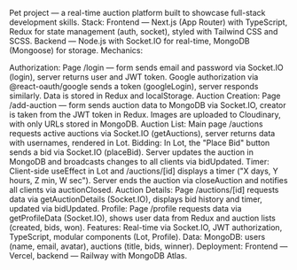 Pet project — a real-time auction platform built to showcase full-stack development skills. Stack: Frontend — Next.js (App Router) with TypeScript, Redux for state management (auth, socket), styled with Tailwind CSS and SCSS. Backend — Node.js with Socket.IO for real-time, MongoDB (Mongoose) for storage. Mechanics:

Authorization: Page /login — form sends email and password via Socket.IO (login), server returns user and JWT token. Google authorization via @react-oauth/google sends a token (googleLogin), server responds similarly. Data is stored in Redux and localStorage.
Auction Creation: Page /add-auction — form sends auction data to MongoDB via Socket.IO, creator is taken from the JWT token in Redux. Images are uploaded to Cloudinary, with only URLs stored in MongoDB.
Auction List: Main page /auctions requests active auctions via Socket.IO (getAuctions), server returns data with usernames, rendered in Lot.
Bidding: In Lot, the "Place Bid" button sends a bid via Socket.IO (placeBid). Server updates the auction in MongoDB and broadcasts changes to all clients via bidUpdated.
Timer: Client-side useEffect in Lot and /auctions/[id] displays a timer ("X days, Y hours, Z min, W sec"). Server ends the auction via closeAuction and notifies all clients via auctionClosed.
Auction Details: Page /auctions/[id] requests data via getAuctionDetails (Socket.IO), displays bid history and timer, updated via bidUpdated.
Profile: Page /profile requests data via getProfileData (Socket.IO), shows user data from Redux and auction lists (created, bids, won). Features: Real-time via Socket.IO, JWT authorization, TypeScript, modular components (Lot, Profile). Data: MongoDB: users (name, email, avatar), auctions (title, bids, winner). Deployment: Frontend — Vercel, backend — Railway with MongoDB Atlas.
